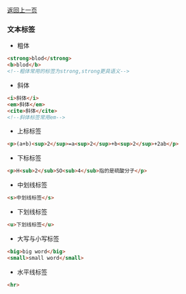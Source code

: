 [返回上一页](/README.md)

### 文本标签

- 粗体

```html
<strong>blod</strong>  
<b>blod</b>
<!--粗体常用的标签为strong,strong更具语义-->
```

- 斜体

```html
<i>斜体</i>
<em>斜体</em>
<cite>斜体</cite>
<!--斜体标签常用em-->
```

- 上标标签

```html
<p>(a+b)<sup>2</sup>=a<sup>2</sup>+b<sup>2</sup>+2ab</p>

```

- 下标标签

```html
<p>H<sub>2</sub>SO<sub>4</sub>指的是硫酸分子</p>￼
```

- 中划线标签

```html
<s>中划线标签</s>
```

- 下划线标签

```html
<u>下划线标签</u>
```

- 大写与小写标签

```html
<big>big word</big>
<small>small word</small>
```

- 水平线标签

```html
<hr>
```

